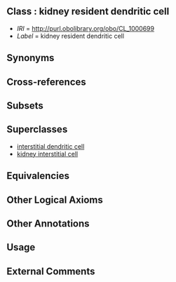 
## Class : kidney resident dendritic cell

 * *IRI* = http://purl.obolibrary.org/obo/CL_1000699
 * *Label* = kidney resident dendritic cell

## Synonyms


## Cross-references


## Subsets


## Superclasses

 * [interstitial dendritic cell](../../CL/07/CL_0001007.md)
 * [kidney interstitial cell](../../CL/00/CL_1000500.md)

## Equivalencies


## Other Logical Axioms


## Other Annotations


## Usage


## External Comments

